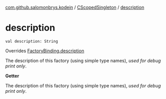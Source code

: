 [com.github.salomonbrys.kodein](../index.md) / [CScopedSingleton](index.md) / [description](.)

# description

`val description: String`

Overrides [FactoryBinding.description](../-factory-binding/description.md)

The description of this factory (using simple type names), *used for debug print only*.

**Getter**

The description of this factory (using simple type names), *used for debug print only*.

